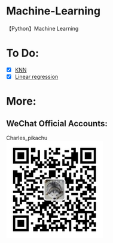 # Machine-Learning
【Python】Machine Learning

# To Do:
- [x] [KNN](https://mp.weixin.qq.com/s/IK5F7JYRq1elYxeasN-GZw)
- [x] [Linear regression](https://mp.weixin.qq.com/s/mRHLmuumLzojRnIVboJHIA)

# More:
## WeChat Official Accounts:
Charles_pikachu  
![img](pikachu.jpg)